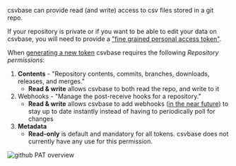 <!--
title = "How do I generate a Github Personal Access Token?"
description = "Creating user/password authentication for your git repo"
draft = false
created = 2024-05-21
updated = 2024-05-21
-->

csvbase can provide read (and write) access to csv files stored in a git repo.

If your repository is private or if you want to be able to edit your data on
csvbase, you will need to provide a ["fine grained personal access
token"](https://github.com/settings/tokens?type=beta).

When [generating a new
token](https://github.com/settings/personal-access-tokens/new) csvbase requires
the following *Repository permissions*:

1. **Contents** - "Repository contents, commits, branches, downloads, releases, and
   merges."
   - **Read & write** allows csvbase to both read the repo, and write to it
2. Webhooks - "Manage the post-receive hooks for a repository."
   - **Read & write** allows csvbase to add webhooks ([in the near
     future](https://github.com/calpaterson/csvbase/issues/125)) to stay up to
     date instantly instead of having to periodically poll for changes
3. **Metadata**
   - **Read-only** is default and mandatory for all tokens.  csvbase does not
     currently have any use for this permission.

![github PAT overview](/static/faq/github-pat-overview.png)
